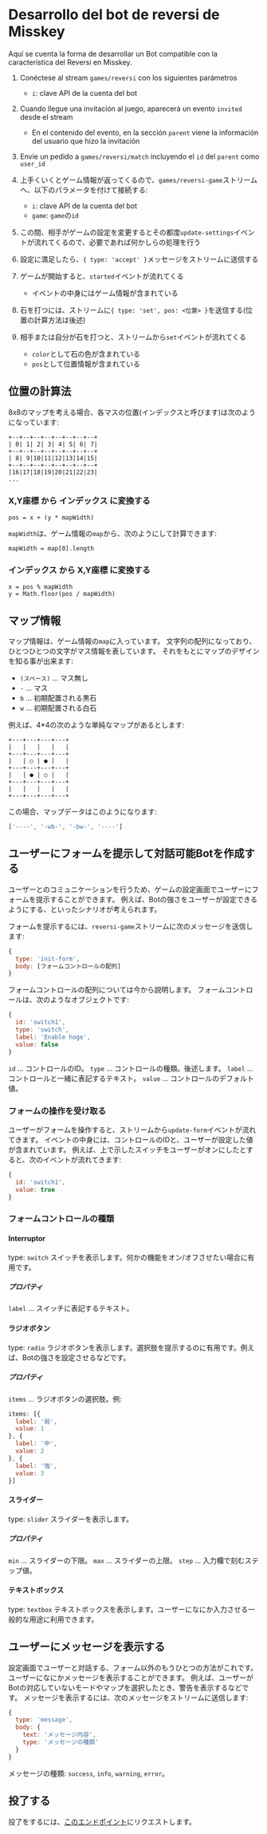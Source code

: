 # Desarrollo del bot de reversi de Misskey
Aquí se cuenta la forma de desarrollar un Bot compatible con la característica del Reversi en Misskey.

1. Conéctese al stream `games/reversi` con los siguientes parámetros
    * `i`: clave API de la cuenta del bot

2. Cuando llegue una invitación al juego, aparecerá un evento `invited` desde el stream
    * En el contenido del evento, en la sección `parent` viene la información del usuario que hizo la invitación

3. Envíe un pedido a `games/reversi/match` incluyendo el `id` del `parent` como `user_id`

4. 上手くいくとゲーム情報が返ってくるので、`games/reversi-game`ストリームへ、以下のパラメータを付けて接続する:
    * `i`: clave API de la cuenta del bot
    * `game`: `game`の`id`

5. この間、相手がゲームの設定を変更するとその都度`update-settings`イベントが流れてくるので、必要であれば何かしらの処理を行う

6. 設定に満足したら、`{ type: 'accept' }`メッセージをストリームに送信する

7. ゲームが開始すると、`started`イベントが流れてくる
    * イベントの中身にはゲーム情報が含まれている

8. 石を打つには、ストリームに`{ type: 'set', pos: <位置> }`を送信する(位置の計算方法は後述)

9. 相手または自分が石を打つと、ストリームから`set`イベントが流れてくる
    * `color`として石の色が含まれている
    * `pos`として位置情報が含まれている

## 位置の計算法
8x8のマップを考える場合、各マスの位置(インデックスと呼びます)は次のようになっています:
```
+--+--+--+--+--+--+--+--+
| 0| 1| 2| 3| 4| 5| 6| 7|
+--+--+--+--+--+--+--+--+
| 8| 9|10|11|12|13|14|15|
+--+--+--+--+--+--+--+--+
|16|17|18|19|20|21|22|23|
...
```

### X,Y座標 から インデックス に変換する
```
pos = x + (y * mapWidth)
```
`mapWidth`は、ゲーム情報の`map`から、次のようにして計算できます:
```
mapWidth = map[0].length
```

### インデックス から X,Y座標 に変換する
```
x = pos % mapWidth
y = Math.floor(pos / mapWidth)
```

## マップ情報
マップ情報は、ゲーム情報の`map`に入っています。 文字列の配列になっており、ひとつひとつの文字がマス情報を表しています。 それをもとにマップのデザインを知る事が出来ます:
* `(スペース)` ... マス無し
* `-` ... マス
* `b` ... 初期配置される黒石
* `w` ... 初期配置される白石

例えば、4*4の次のような単純なマップがあるとします:
```text
+---+---+---+---+
|   |   |   |   |
+---+---+---+---+
|   | ○ | ● |   |
+---+---+---+---+
|   | ● | ○ |   |
+---+---+---+---+
|   |   |   |   |
+---+---+---+---+
```

この場合、マップデータはこのようになります:
```javascript
['----', '-wb-', '-bw-', '----']
```

## ユーザーにフォームを提示して対話可能Botを作成する
ユーザーとのコミュニケーションを行うため、ゲームの設定画面でユーザーにフォームを提示することができます。 例えば、Botの強さをユーザーが設定できるようにする、といったシナリオが考えられます。

フォームを提示するには、`reversi-game`ストリームに次のメッセージを送信します:
```javascript
{
  type: 'init-form',
  body: [フォームコントロールの配列]
}
```

フォームコントロールの配列については今から説明します。 フォームコントロールは、次のようなオブジェクトです:
```javascript
{
  id: 'switch1',
  type: 'switch',
  label: 'Enable hoge',
  value: false
}
```
`id` ... コントロールのID。 `type` ... コントロールの種類。後述します。 `label` ... コントロールと一緒に表記するテキスト。 `value` ... コントロールのデフォルト値。

### フォームの操作を受け取る
ユーザーがフォームを操作すると、ストリームから`update-form`イベントが流れてきます。 イベントの中身には、コントロールのIDと、ユーザーが設定した値が含まれています。 例えば、上で示したスイッチをユーザーがオンにしたとすると、次のイベントが流れてきます:
```javascript
{
  id: 'switch1',
  value: true
}
```

### フォームコントロールの種類
#### Interruptor
type: `switch` スイッチを表示します。何かの機能をオン/オフさせたい場合に有用です。

##### プロパティ
`label` ... スイッチに表記するテキスト。

#### ラジオボタン
type: `radio` ラジオボタンを表示します。選択肢を提示するのに有用です。例えば、Botの強さを設定させるなどです。

##### プロパティ
`items` ... ラジオボタンの選択肢。例:
```javascript
items: [{
  label: '弱',
  value: 1
}, {
  label: '中',
  value: 2
}, {
  label: '強',
  value: 3
}]
```

#### スライダー
type: `slider` スライダーを表示します。

##### プロパティ
`min` ... スライダーの下限。 `max` ... スライダーの上限。 `step` ... 入力欄で刻むステップ値。

#### テキストボックス
type: `textbox` テキストボックスを表示します。ユーザーになにか入力させる一般的な用途に利用できます。

## ユーザーにメッセージを表示する
設定画面でユーザーと対話する、フォーム以外のもうひとつの方法がこれです。ユーザーになにかメッセージを表示することができます。 例えば、ユーザーがBotの対応していないモードやマップを選択したとき、警告を表示するなどです。 メッセージを表示するには、次のメッセージをストリームに送信します:
```javascript
{
  type: 'message',
  body: {
    text: 'メッセージ内容',
    type: 'メッセージの種類'
  }
}
```
メッセージの種類: `success`, `info`, `warning`, `error`。

## 投了する
投了をするには、<a href="./api/endpoints/games/reversi/games/surrender">このエンドポイント</a>にリクエストします。
